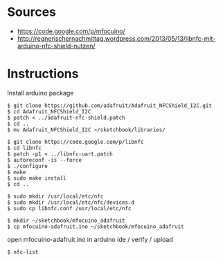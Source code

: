 Sources
=======
+ https://code.google.com/p/mfocuino/
+ http://regnerischernachmittag.wordpress.com/2013/05/13/libnfc-mit-arduino-nfc-shield-nutzen/

Instructions
============

Install arduino package

    $ git clone https://github.com/adafruit/Adafruit_NFCShield_I2C.git
    $ cd Adafruit_NFCShield_I2C
    $ patch < ../adafruit-nfc-shield.patch
    $ cd ..
    $ mv Adafruit_NFCShield_I2C ~/sketchbook/libraries/

    $ git clone https://code.google.com/p/libnfc
    $ cd libnfc
    $ patch -p1 < ../libnfc-uart.patch
    $ autoreconf -is --force
    $ ./configure
    $ make
    $ sudo make install
    $ cd ..

    $ sudo mkdir /usr/local/etc/nfc
    $ sudo mkdir /usr/local/etc/nfc/devices.d
    $ sudo cp libnfc.conf /usr/local/etc/nfc

    $ mkdir ~/sketchbook/mfocuino_adafruit
    $ cp mfocuino-adafruit.ino ~/sketchbook/mfocuino_adafruit

open mfocuino-adafruit.ino in arduino ide / verify / upload

    $ nfc-list
